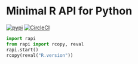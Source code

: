 # Minimal R API for Python

[![pypi](https://img.shields.io/pypi/v/rapi.svg)](https://pypi.org/project/rapi/)
[![CircleCI](https://circleci.com/gh/randy3k/rapi/tree/master.svg?style=shield)](https://circleci.com/gh/randy3k/rapi/tree/master)

```py
import rapi
from rapi import rcopy, reval
rapi.start()
rcopy(reval("R.version"))
```
